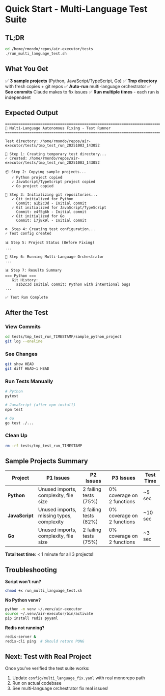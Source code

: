 # Quick Start - Multi-Language Test Suite

## TL;DR

```bash
cd /home/rmondo/repos/air-executor/tests
./run_multi_language_test.sh
```

## What You Get

✅ **3 sample projects** (Python, JavaScript/TypeScript, Go)
✅ **Tmp directory** with fresh copies + git repos
✅ **Auto-run** multi-language orchestrator
✅ **See commits** Claude makes to fix issues
✅ **Run multiple times** - each run is independent

## Expected Output

```
================================================================================================
🧪 Multi-Language Autonomous Fixing - Test Runner
================================================================================================

Test directory: /home/rmondo/repos/air-executor/tests/tmp_test_run_20251003_143052

📁 Step 1: Creating temporary test directory...
✓ Created: /home/rmondo/repos/air-executor/tests/tmp_test_run_20251003_143052

📦 Step 2: Copying sample projects...
   ✓ Python project copied
   ✓ JavaScript/TypeScript project copied
   ✓ Go project copied

📝 Step 3: Initializing git repositories...
   ✓ Git initialized for Python
     Commit: a1b2c3d - Initial commit
   ✓ Git initialized for JavaScript/TypeScript
     Commit: e4f5g6h - Initial commit
   ✓ Git initialized for Go
     Commit: i7j8k9l - Initial commit

⚙️  Step 4: Creating test configuration...
✓ Test config created

📊 Step 5: Project Status (Before Fixing)
...

🚀 Step 6: Running Multi-Language Orchestrator
...

📊 Step 7: Results Summary
=== Python ===
   Git History:
     a1b2c3d Initial commit: Python with intentional bugs
...

✅ Test Run Complete
```

## After the Test

### View Commits
```bash
cd tests/tmp_test_run_TIMESTAMP/sample_python_project
git log --oneline
```

### See Changes
```bash
git show HEAD
git diff HEAD~1 HEAD
```

### Run Tests Manually
```bash
# Python
pytest

# JavaScript (after npm install)
npm test

# Go
go test ./...
```

### Clean Up
```bash
rm -rf tests/tmp_test_run_TIMESTAMP
```

## Sample Projects Summary

| Project | P1 Issues | P2 Issues | P3 Issues | Test Time |
|---------|-----------|-----------|-----------|-----------|
| **Python** | Unused imports, complexity, file size | 2 failing tests (75%) | 0% coverage on 2 functions | ~5 sec |
| **JavaScript** | Unused imports, missing types, complexity | 2 failing tests (82%) | 0% coverage on 2 functions | ~10 sec |
| **Go** | Unused imports, complexity, file size | 2 failing tests (75%) | 0% coverage on 2 functions | ~3 sec |

**Total test time**: < 1 minute for all 3 projects!

## Troubleshooting

**Script won't run?**
```bash
chmod +x run_multi_language_test.sh
```

**No Python venv?**
```bash
python -m venv ~/.venv/air-executor
source ~/.venv/air-executor/bin/activate
pip install redis pyyaml
```

**Redis not running?**
```bash
redis-server &
redis-cli ping  # Should return PONG
```

## Next: Test with Real Project

Once you've verified the test suite works:

1. Update `config/multi_language_fix.yaml` with real monorepo path
2. Run on actual codebase
3. See multi-language orchestrator fix real issues!
